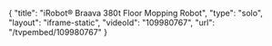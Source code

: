 {
    "title": "iRobot&reg;  Braava 380t Floor Mopping Robot",
    "type": "solo",
    "layout": "iframe-static",
    "videoId": "109980767",
    "url": "\/tvpembed\/109980767"
}